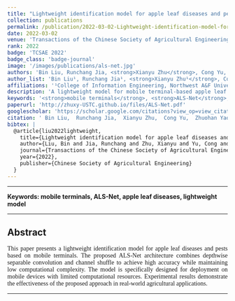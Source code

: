 ```yaml
---
title: "Lightweight identification model for apple leaf diseases and pests based on mobile terminals"
collection: publications
permalink: /publication/2022-03-02-Lightweight-identification-model-for-apple-leaf-diseases-and-pests-based-on-mobile-terminals
date: 2022-03-02
venue: 'Transactions of the Chinese Society of Agricultural Engineering (TCSAE)'
rank: 2022
badge: 'TCSAE 2022'
badge_class: 'badge-journal'
image: '/images/publications/als-net.jpg'
authors: 'Bin Liu, Runchang Jia, <strong>Xianyu Zhu</strong>, Cong Yu, Zhuohan Yao, Haixi Zhang, Dongjian He'
author_list: 'Bin Liu¹, Runchang Jia¹, <strong>Xianyu Zhu¹</strong>, Cong Yu¹, Zhuohan Yao¹, Haixi Zhang¹, Dongjian He²'
affiliations: '¹College of Information Engineering, Northwest A&F University, Yangling, China<br>²College of Mechanical and Electronic Engineering, Northwest A&F University, Yangling, China'
description: 'A lightweight model for mobile terminal-based apple leaf disease identification using ALS-Net architecture.'
keywords: '<strong>mobile terminals</strong>, <strong>ALS-Net</strong>, <strong>apple leaf diseases</strong>, <strong>lightweight model</strong>'
paperurl: 'http://zhuxy-USTC.github.io/files/ALS-Net.pdf'
googlescholar: 'https://scholar.google.com/citations?view_op=view_citation&hl=en&user=DHVjR2oAAAAJ&citation_for_view=DHVjR2oAAAAJ:u5HHmVD_uO8C'
citation: ' Bin Liu,  Runchang Jia,  Xianyu Zhu,  Cong Yu,  Zhuohan Yao,  Haixi Zhang,  Dongjian He, &quot;Lightweight identification model for apple leaf diseases and pests based on mobile terminals.&quot; Transactions of the Chinese Society of Agricultural Engineering, 2022.'
bibtex: |
  @article{liu2022lightweight,
    title={Lightweight identification model for apple leaf diseases and pests based on mobile terminals},
    author={Liu, Bin and Jia, Runchang and Zhu, Xianyu and Yu, Cong and Yao, Zhuohan and Zhang, Haixi and He, Dongjian},
    journal={Transactions of the Chinese Society of Agricultural Engineering},
    year={2022},
    publisher={Chinese Society of Agricultural Engineering}
  }
---
```



--------

**Keywords: mobile terminals, ALS-Net, apple leaf diseases, lightweight model**


--------

## Abstract
<div style="font-family: 'Times New Roman', Times, serif;">
<p style="text-align: justify;">
This paper presents a lightweight identification model for apple leaf diseases and pests based on mobile terminals. The proposed ALS-Net architecture combines depthwise separable convolution and channel shuffle to achieve high accuracy while maintaining low computational complexity. The model is specifically designed for deployment on mobile devices with limited computational resources. Experimental results demonstrate the effectiveness of the proposed approach in real-world agricultural applications.
</p>
</div>


--------